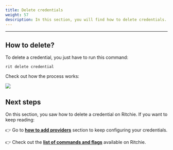 ```yaml
---
title: Delete credentials
weight: 57
description: In this section, you will find how to delete credentials.
---
```


---

## How to delete?

To delete a credential, you just have to run this command:

```text
rit delete credential
```

Check out how the process works:

![](/docs-ritchie/shared/large-gif-814x408-.gif)

## Next steps

On this section, you saw how to delete a credential on Ritchie. If you want to keep reading:

👉 Go to [**how to add providers**](/docs-ritchie/credentials/add-providers/) section to keep configuring your credentials.

👉 Check out the [**list of commands and flags**](/docs-ritchie/reference/list-of-commands-and-flags/) available on Ritchie.
